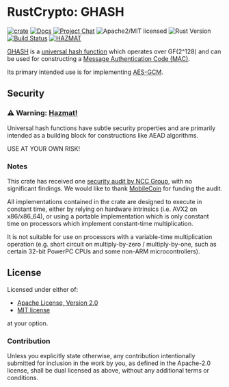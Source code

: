 # RustCrypto: GHASH

[![crate][crate-image]][crate-link]
[![Docs][docs-image]][docs-link]
[![Project Chat][chat-image]][chat-link]
![Apache2/MIT licensed][license-image]
![Rust Version][rustc-image]
[![Build Status][build-image]][build-link]
[![HAZMAT][hazmat-image]][hazmat-link]

[GHASH][1] is a [universal hash function][2] which operates over GF(2^128) and
can be used for constructing a [Message Authentication Code (MAC)][3].

Its primary intended use is for implementing [AES-GCM][4].

## Security

### ⚠️ Warning: [Hazmat!][hazmat-link]

Universal hash functions have subtle security properties and are primarily intended as a 
building block for constructions like AEAD algorithms.

USE AT YOUR OWN RISK!

### Notes

This crate has received one [security audit by NCC Group][5], with no significant
findings. We would like to thank [MobileCoin][6] for funding the audit.

All implementations contained in the crate are designed to execute in constant
time, either by relying on hardware intrinsics (i.e. AVX2 on x86/x86_64), or
using a portable implementation which is only constant time on processors which
implement constant-time multiplication.

It is not suitable for use on processors with a variable-time multiplication
operation (e.g. short circuit on multiply-by-zero / multiply-by-one, such as
certain 32-bit PowerPC CPUs and some non-ARM microcontrollers).

## License

Licensed under either of:

 * [Apache License, Version 2.0](http://www.apache.org/licenses/LICENSE-2.0)
 * [MIT license](http://opensource.org/licenses/MIT)

at your option.

### Contribution

Unless you explicitly state otherwise, any contribution intentionally submitted
for inclusion in the work by you, as defined in the Apache-2.0 license, shall be
dual licensed as above, without any additional terms or conditions.

[//]: # (badges)

[crate-image]: https://img.shields.io/crates/v/ghash.svg
[crate-link]: https://crates.io/crates/ghash
[docs-image]: https://docs.rs/ghash/badge.svg
[docs-link]: https://docs.rs/ghash/
[chat-image]: https://img.shields.io/badge/zulip-join_chat-blue.svg
[chat-link]: https://rustcrypto.zulipchat.com/#narrow/channel/260051-universal-hashes
[license-image]: https://img.shields.io/badge/license-Apache2.0/MIT-blue.svg
[rustc-image]: https://img.shields.io/badge/rustc-1.85+-blue.svg
[build-image]: https://github.com/RustCrypto/universal-hashes/actions/workflows/ghash.yml/badge.svg
[build-link]: https://github.com/RustCrypto/universal-hashes/actions/workflows/ghash.yml
[hazmat-image]: https://img.shields.io/badge/crypto-hazmat%E2%9A%A0-red.svg
[hazmat-link]: https://github.com/RustCrypto/meta/blob/master/HAZMAT.md

[//]: # (footnotes)

[1]: https://en.wikipedia.org/wiki/Galois/Counter_Mode#Mathematical_basis
[2]: https://en.wikipedia.org/wiki/Universal_hashing
[3]: https://en.wikipedia.org/wiki/Message_authentication_code
[4]: https://en.wikipedia.org/wiki/Galois/Counter_Mode
[5]: https://research.nccgroup.com/2020/02/26/public-report-rustcrypto-aes-gcm-and-chacha20poly1305-implementation-review/
[6]: https://www.mobilecoin.com/
